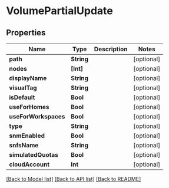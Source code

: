 # VolumePartialUpdate

## Properties

Name | Type | Description | Notes
------------ | ------------- | ------------- | -------------
**path** | **String** |  | [optional] 
**nodes** | **[Int]** |  | [optional] 
**displayName** | **String** |  | [optional] 
**visualTag** | **String** |  | [optional] 
**isDefault** | **Bool** |  | [optional] 
**useForHomes** | **Bool** |  | [optional] 
**useForWorkspaces** | **Bool** |  | [optional] 
**type** | **String** |  | [optional] 
**snmEnabled** | **Bool** |  | [optional] 
**snfsName** | **String** |  | [optional] 
**simulatedQuotas** | **Bool** |  | [optional] 
**cloudAccount** | **Int** |  | [optional] 

[[Back to Model list]](../#documentation-for-models) [[Back to API list]](../#documentation-for-api-endpoints) [[Back to README]](../)


